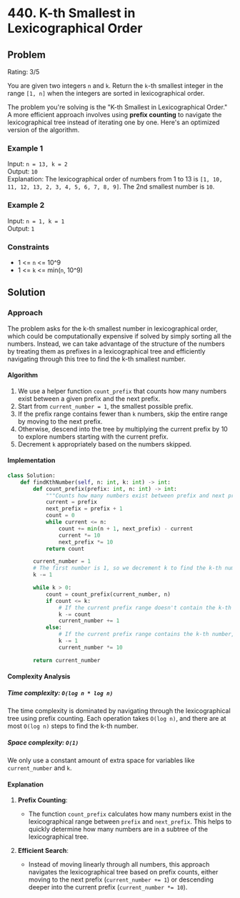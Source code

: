 # 440. K-th Smallest in Lexicographical Order

## Problem

Rating: 3/5

You are given two integers `n` and `k`. Return the `k`-th smallest integer in the range `[1, n]` when the integers are sorted in lexicographical order.

The problem you're solving is the "K-th Smallest in Lexicographical Order." A more efficient approach involves using **prefix counting** to navigate the lexicographical tree instead of iterating one by one. Here's an optimized version of the algorithm.

### Example 1

Input: `n = 13, k = 2`  
Output: `10`  
Explanation: The lexicographical order of numbers from 1 to 13 is `[1, 10, 11, 12, 13, 2, 3, 4, 5, 6, 7, 8, 9]`. The 2nd smallest number is `10`.

### Example 2

Input: `n = 1, k = 1`  
Output: `1`

### Constraints

- 1 <= `n` <= 10^9
- 1 <= `k` <= min(`n`, 10^9)

## Solution

### Approach

The problem asks for the k-th smallest number in lexicographical order, which could be computationally expensive if solved by simply sorting all the numbers. Instead, we can take advantage of the structure of the numbers by treating them as prefixes in a lexicographical tree and efficiently navigating through this tree to find the k-th smallest number.

#### Algorithm

1. We use a helper function `count_prefix` that counts how many numbers exist between a given prefix and the next prefix.
2. Start from `current_number = 1`, the smallest possible prefix.
3. If the prefix range contains fewer than `k` numbers, skip the entire range by moving to the next prefix.
4. Otherwise, descend into the tree by multiplying the current prefix by 10 to explore numbers starting with the current prefix.
5. Decrement `k` appropriately based on the numbers skipped.

#### Implementation

```python
class Solution:
    def findKthNumber(self, n: int, k: int) -> int:
        def count_prefix(prefix: int, n: int) -> int:
            """Counts how many numbers exist between prefix and next prefix in lexicographical order."""
            current = prefix
            next_prefix = prefix + 1
            count = 0
            while current <= n:
                count += min(n + 1, next_prefix) - current
                current *= 10
                next_prefix *= 10
            return count

        current_number = 1
        # The first number is 1, so we decrement k to find the k-th number.
        k -= 1  

        while k > 0:
            count = count_prefix(current_number, n)
            if count <= k:
                # If the current prefix range doesn't contain the k-th number, move to the next prefix.
                k -= count
                current_number += 1
            else:
                # If the current prefix range contains the k-th number, go deeper into the prefix.
                k -= 1
                current_number *= 10

        return current_number
```

#### Complexity Analysis

##### Time complexity: `O(log n * log n)`

The time complexity is dominated by navigating through the lexicographical tree using prefix counting. Each operation takes `O(log n)`, and there are at most `O(log n)` steps to find the k-th number.

##### Space complexity: `O(1)`

We only use a constant amount of extra space for variables like `current_number` and `k`.

#### Explanation

1. **Prefix Counting**:
   - The function `count_prefix` calculates how many numbers exist in the lexicographical range between `prefix` and `next_prefix`. This helps to quickly determine how many numbers are in a subtree of the lexicographical tree.

2. **Efficient Search**:
   - Instead of moving linearly through all numbers, this approach navigates the lexicographical tree based on prefix counts, either moving to the next prefix (`current_number += 1`) or descending deeper into the current prefix (`current_number *= 10`).
